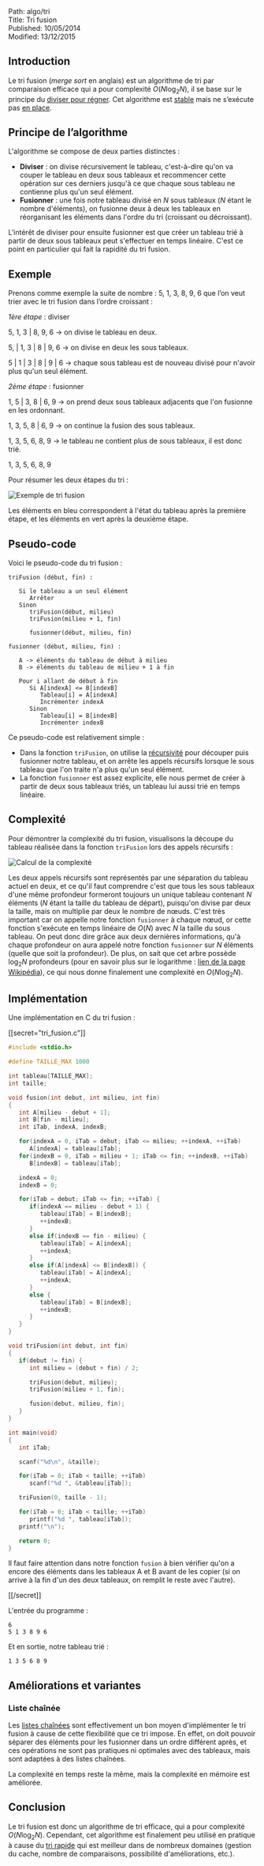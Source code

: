 Path: algo/tri  
Title: Tri fusion  
Published: 10/05/2014  
Modified: 13/12/2015  

## Introduction

Le tri fusion (*merge sort* en anglais) est un algorithme de tri par comparaison efficace qui a pour complexité $O(N \log _2 N)$, il se base sur le principe du [diviser pour régner](https://en.wikipedia.org/wiki/Divide_and_conquer_algorithms). Cet algorithme est [stable](https://en.wikipedia.org/wiki/Sorting_algorithm#Stability) mais ne s’exécute pas [en place](https://en.wikipedia.org/wiki/In-place_algorithm).

## Principe de l’algorithme

L'algorithme se compose de deux parties distinctes :

- **Diviser** : on divise récursivement le tableau, c'est-à-dire qu'on va couper le tableau en deux sous tableaux et recommencer cette opération sur ces derniers jusqu'à ce que chaque sous tableau ne contienne plus qu'un seul élément.
- **Fusionner** : une fois notre tableau divisé en $N$ sous tableaux ($N$ étant le nombre d'éléments), on fusionne deux à deux les tableaux en réorganisant les éléments dans l'ordre du tri (croissant ou décroissant).

L'intérêt de diviser pour ensuite fusionner est que créer un tableau trié à partir de deux sous tableaux peut s'effectuer en temps linéaire. C'est ce point en particulier qui fait la rapidité du tri fusion.

## Exemple

Prenons comme exemple la suite de nombre : 5, 1, 3, 8, 9, 6 que l’on veut trier avec le tri fusion dans l’ordre croissant :

*1ère étape* : diviser

5, 1, 3 | 8, 9, 6 -> on divise le tableau en deux.

5, | 1, 3 | 8 | 9, 6 -> on divise en deux les sous tableaux.

5 | 1 | 3 | 8 | 9 | 6 -> chaque sous tableau est de nouveau divisé pour n'avoir plus qu'un seul élément.

*2ème étape* : fusionner

1, 5 | 3, 8 | 6, 9  -> on prend deux sous tableaux adjacents que l'on fusionne en les ordonnant.

1, 3, 5, 8 | 6, 9 -> on continue la fusion des sous tableaux.

1, 3, 5, 6, 8, 9 -> le tableau ne contient plus de sous tableaux, il est donc trié.

1, 3, 5, 6, 8, 9

Pour résumer les deux étapes du tri :

![Exemple de tri fusion](/img/algo/tri/tri_fusion/exemple_tri.png)

Les éléments en bleu correspondent à l'état du tableau après la première étape, et les éléments en vert après la deuxième étape.

## Pseudo-code

Voici le pseudo-code du tri fusion :

```nohighlight
triFusion (début, fin) :

   Si le tableau a un seul élément
      Arrêter
   Sinon
      triFusion(début, milieu)
      triFusion(milieu + 1, fin)

      fusionner(début, milieu, fin)

fusionner (début, milieu, fin) :

   A -> éléments du tableau de début à milieu
   B -> éléments du tableau de milieu + 1 à fin

   Pour i allant de début à fin
      Si A[indexA] <= B[indexB]
         Tableau[i] = A[indexA]
         Incrémenter indexA 
      Sinon
         Tableau[i] = B[indexB]
         Incrémenter indexB
```

Ce pseudo-code est relativement simple :

- Dans la fonction `triFusion`, on utilise la [récursivité](https://en.wikipedia.org/wiki/Recursion_%28computer_science%29) pour découper puis fusionner notre tableau, et on arrête les appels récursifs lorsque le sous tableau que l'on traite n'a plus qu'un seul élément.
- La fonction `fusionner` est assez explicite, elle nous permet de créer à partir de deux sous tableaux triés, un tableau lui aussi trié en temps linéaire.

## Complexité

Pour démontrer la complexité du tri fusion, visualisons la découpe du tableau réalisée dans la fonction `triFusion` lors des appels récursifs :

![Calcul de la complexité](/img/algo/recherche/dichotomie/calcul_complexite.png)

Les deux appels récursifs sont représentés par une séparation du tableau actuel en deux, et ce qu'il faut comprendre c'est que tous les sous tableaux d'une même profondeur formeront toujours un unique tableau contenant $N$ éléments ($N$ étant la taille du tableau de départ), puisqu'on divise par deux la taille, mais on multiplie par deux le nombre de nœuds. C'est très important car on appelle notre fonction `fusionner` à chaque nœud, or cette fonction s'exécute en temps linéaire de $O(N)$ avec $N$ la taille du sous tableau. On peut donc dire grâce aux deux dernières informations, qu'à chaque profondeur on aura appelé notre fonction `fusionner` sur $N$ éléments (quelle que soit la profondeur). De plus, on sait que cet arbre possède $\log _2 N$ profondeurs (pour en savoir plus sur le logarithme : [lien de la page Wikipédia](https://en.wikipedia.org/wiki/Logarithm)), ce qui nous donne finalement une complexité en $O(N \log _2 N)$.

## Implémentation

Une implémentation en C du tri fusion :

[[secret="tri_fusion.c"]]

```c
#include <stdio.h> 

#define TAILLE_MAX 1000

int tableau[TAILLE_MAX];
int taille;

void fusion(int debut, int milieu, int fin)
{
   int A[milieu - debut + 1];
   int B[fin - milieu];
   int iTab, indexA, indexB;

   for(indexA = 0, iTab = debut; iTab <= milieu; ++indexA, ++iTab)
      A[indexA] = tableau[iTab];
   for(indexB = 0, iTab = milieu + 1; iTab <= fin; ++indexB, ++iTab)
      B[indexB] = tableau[iTab];

   indexA = 0;
   indexB = 0;

   for(iTab = debut; iTab <= fin; ++iTab) {
      if(indexA == milieu - debut + 1) {
         tableau[iTab] = B[indexB];
         ++indexB;
      }
      else if(indexB == fin - milieu) {
         tableau[iTab] = A[indexA];
         ++indexA;
      }
      else if(A[indexA] <= B[indexB]) {
         tableau[iTab] = A[indexA];
         ++indexA;
      }
      else {
         tableau[iTab] = B[indexB];
         ++indexB;
      }
   }
}

void triFusion(int debut, int fin)
{
   if(debut != fin) {
      int milieu = (debut + fin) / 2;

      triFusion(debut, milieu);
      triFusion(milieu + 1, fin);

      fusion(debut, milieu, fin); 
   }
}

int main(void)
{
   int iTab;

   scanf("%d\n", &taille);

   for(iTab = 0; iTab < taille; ++iTab)
      scanf("%d ", &tableau[iTab]);

   triFusion(0, taille - 1);

   for(iTab = 0; iTab < taille; ++iTab)
      printf("%d ", tableau[iTab]);
   printf("\n");

   return 0;
}
```

Il faut faire attention dans notre fonction `fusion` à bien vérifier qu'on a encore des éléments dans les tableaux A et B avant de les copier (si on arrive à la fin d'un des deux tableaux, on remplit le reste avec l'autre).

[[/secret]]

L'entrée du programme :

```nohighlight
6
5 1 3 8 9 6
```

Et en sortie, notre tableau trié :

```nohighlight
1 3 5 6 8 9
```

## Améliorations et variantes

### Liste chaînée

Les [listes chaînées](/algo/structure/liste_chainee.html) sont effectivement un bon moyen d'implémenter le tri fusion à cause de cette flexibilité que ce tri impose. En effet, on doit pouvoir séparer des éléments pour les fusionner dans un ordre différent après, et ces opérations ne sont pas pratiques ni optimales avec des tableaux, mais sont adaptées à des listes chaînées.

La complexité en temps reste la même, mais la complexité en mémoire est améliorée.

## Conclusion

Le tri fusion est donc un algorithme de tri efficace, qui a pour complexité $O(N \log _2 N)$. Cependant, cet algorithme est finalement peu utilisé en pratique à cause du [tri rapide](/algo/tri/tri_rapide.html) qui est meilleur dans de nombreux domaines (gestion du cache, nombre de comparaisons, possibilité d'améliorations, etc.).
